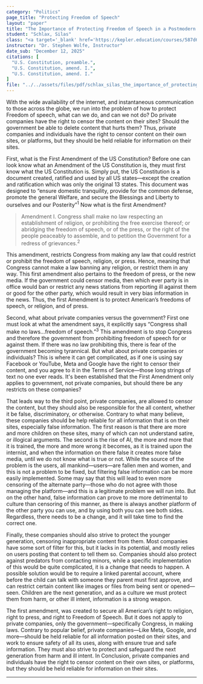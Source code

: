 ```yaml
---
category: "Politics"
page_title: "Protecting Freedom of Speech"
layout: "paper"
title: "The Importance of Protecting Freedom of Speech in a Postmodern Culture"
student: "Schlax, Silas"
class: "<a target='_blank' href='https://kepler.education/courses/587d61e1-0fc0-47ba-a4db-d8f44be4aa6d'>American Politics</a>, 11:00 am EST"
instructor: "Dr. Stephen Wolfe, Instructor"
date_sub: "December 12, 2025"
citations: [
  "U.S. Constitution, preamble.",
  "U.S. Constitution, amend. I.",
  "U.S. Constitution, amend. I."
]
file: "../../assets/files/pdf/schlax_silas_the_importance_of_protecting_freedom_of_speech_in_a_postmodern_culture_American_Politics_Q2.pdf"
---
```


With the wide availability of the internet, and instantaneous communication to those across the globe, we run into the problem of how to protect Freedom of speech, what can we do, and can we not do? Do private companies have the right to censor the content on their sites? Should the government be able to delete content that hurts them? Thus, private companies and individuals have the right to censor content on their own sites, or platforms, but they should be held reliable for information on their sites.

First, what is the First Amendment of the US Constitution? Before one can look know what an Amendment of the US Constitution is, they must first know what the US Constitution is. Simply put, the US Constitution is a document created, ratified and used by all US states—except the creation and ratification which was only the original 13 states. This document was designed to “ensure domestic tranquility, provide for the common defense, promote the general Welfare, and secure the Blessings and Liberty to ourselves and our Posterity”<sup>1</sup> Now what is the first Amendment?

> <p class="no-indent"> Amendment I. Congress shall make no law respecting an establishment of religion, or prohibiting the free exercise thereof; or abridging the freedom of speech, or of the press, or the right of the people peaceably to assemble, and to petition the Government for a redress of grievances.<sup>2</sup> </p>

<p class="no-indent">This amendment, restricts Congress from making any law that could restrict or prohibit the freedom of speech, religion, or press. Hence, meaning that Congress cannot make a law banning any religion, or restrict them in any way. This first amendment also pertains to the freedom of press, or the new media. If the government could censor media, then which ever party is in office would ban or restrict any news stations from reporting ill against them or good for the other party, which would result in very bias information in the news. Thus, the first Amendment is to protect American’s freedoms of speech, or religion, and of press.</p>

Second, what about private companies versus the government? First one must look at what the amendment says, it explicitly says “Congress shall make no laws…freedom of speech.”<sup>3</sup> This amendment is to stop Congress and therefore the government from prohibiting freedom of speech for or against them. If there was no law prohibiting this, there is fear of the government becoming tyrannical. But what about private companies or individuals? This is where it can get complicated, as if one is using say Facebook or YouTube, Meta and Google have the right to censor their content, and you agree to it in the Terms of Service—those long strings of text no one ever reads.  It's been established that the First Amendment only applies to government, not private companies, but should there be any restricts on these companies?

That leads way to the third point, private companies, are allowed to censor the content, but they should also be responsible for the all content, whether it be false, discriminatory, or otherwise. Contrary to what many believe, these companies should be help reliable for all information that is on their sites, especially false information. The first reason is that there are more and more children on these sites, many of which can not understand satire, or illogical arguments. The second is the rise of AI, the more and more that it is trained, the more and more wrong it becomes, as it is trained upon the internist, and when the information on there false it creates more false media, until we do not know what is true or not. While the source of the problem is the users, all mankind—users—are fallen men and women, and this is not a problem to be fixed, but filtering false information can be more easily implemented. Some may say that this will lead to even more censoring of the alternate party—those who do not agree with those managing the platform—and this is a legitimate problem we will run into. But on the other hand, false information can prove to me more detrimental to culture than censoring of this manner, as there is always another platform of the other party you can use, and by using both you can see both sides. Regardless, there needs to be a change, and it will take time to find the correct one.

Finally, these companies should also strive to protect the younger generation, censoring inappropriate content from them. Most companies have some sort of filter for this, but it lacks in its potential, and mostly relies on users posting that content to tell them so. Companies should also protect against predators from contacting minors, while a specific implementation of this would be quite complicated, it is a change that needs to happen. A possible solution would be to require a linked parental account, where before the child can talk with someone they parent must first approve, and can restrict certain content like images or files from being sent or opened—seen. Children are the next generation, and as a culture we must protect them from harm, or other ill intent, information is a strong weapon.

The first amendment, was created to secure all American’s right to religion, right to press, and right to Freedom of Speech. But it does not apply to private companies, only the government—specifically Congress, in making laws. Contrary to popular belief, private companies—Like Meta, Google, and more—should be held reliable for all information posted on their sites, and work to ensure safety of all its uses, along with ensure true and safe information. They must also strive to protect and safeguard the next generation from harm and ill intent. In Conclusion, private companies and individuals have the right to censor content on their own sites, or platforms, but they should be held reliable for information on their sites.


---